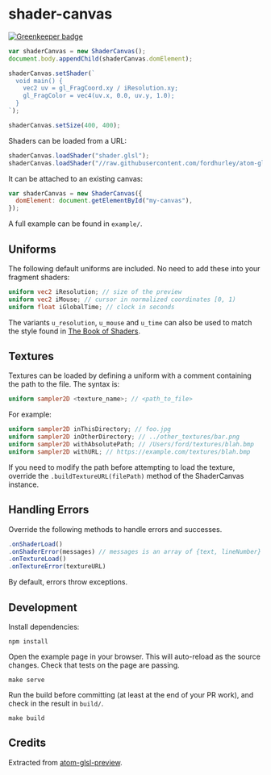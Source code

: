 # shader-canvas

[![Greenkeeper badge](https://badges.greenkeeper.io/fordhurley/shader-canvas.svg)](https://greenkeeper.io/)

```javascript
var shaderCanvas = new ShaderCanvas();
document.body.appendChild(shaderCanvas.domElement);

shaderCanvas.setShader(`
  void main() {
    vec2 uv = gl_FragCoord.xy / iResolution.xy;
    gl_FragColor = vec4(uv.x, 0.0, uv.y, 1.0);
  }
`);

shaderCanvas.setSize(400, 400);
```

Shaders can be loaded from a URL:

```javascript
shaderCanvas.loadShader("shader.glsl");
shaderCanvas.loadShader("//raw.githubusercontent.com/fordhurley/atom-glsl-preview/2c9d19fc/examples/frag.glsl")
```

It can be attached to an existing canvas:

```javascript
var shaderCanvas = new ShaderCanvas({
  domElement: document.getElementById("my-canvas"),
});
```

A full example can be found in `example/`.

## Uniforms

The following default uniforms are included. No need to add these into your
fragment shaders:

```glsl
uniform vec2 iResolution; // size of the preview
uniform vec2 iMouse; // cursor in normalized coordinates [0, 1)
uniform float iGlobalTime; // clock in seconds
```

The variants `u_resolution`, `u_mouse` and `u_time` can also be used to match
the style found in [The Book of Shaders](http://thebookofshaders.com/).


## Textures

Textures can be loaded by defining a uniform with a comment containing the path
to the file. The syntax is:

```glsl
uniform sampler2D <texture_name>; // <path_to_file>
```

For example:

```glsl
uniform sampler2D inThisDirectory; // foo.jpg
uniform sampler2D inOtherDirectory; // ../other_textures/bar.png
uniform sampler2D withAbsolutePath; // /Users/ford/textures/blah.bmp
uniform sampler2D withURL; // https://example.com/textures/blah.bmp
```

If you need to modify the path before attempting to load the texture, override
the `.buildTextureURL(filePath)` method of the ShaderCanvas instance.


## Handling Errors

Override the following methods to handle errors and successes.

```javascript
.onShaderLoad()
.onShaderError(messages) // messages is an array of {text, lineNumber} objects
.onTextureLoad()
.onTextureError(textureURL)
```

By default, errors throw exceptions.


## Development

Install dependencies:

    npm install

Open the example page in your browser. This will auto-reload as the source
changes. Check that tests on the page are passing.

    make serve

Run the build before committing (at least at the end of your PR work), and check
in the result in `build/`.

    make build


## Credits

Extracted from [atom-glsl-preview](https://github.com/fordhurley/atom-glsl-preview).
